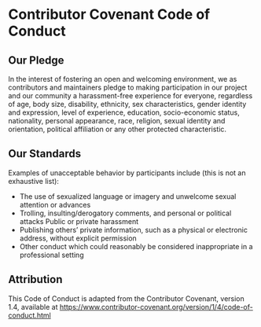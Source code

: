 Contributor Covenant Code of Conduct
====================================
Our Pledge
----------
In the interest of fostering an open and welcoming environment, we as
contributors and maintainers pledge to making participation in our project and
our community a harassment-free experience for everyone, regardless of age, body
size, disability, ethnicity, sex characteristics, gender identity and
expression, level of experience, education, socio-economic status, nationality,
personal appearance, race, religion, sexual identity and orientation, political
affiliation or any other protected characteristic.

Our Standards
-------------
Examples of unacceptable behavior by participants include (this is not an exhaustive list):

- The use of sexualized language or imagery and unwelcome sexual attention or
advances
- Trolling, insulting/derogatory comments, and personal or political attacks
Public or private harassment
- Publishing others’ private information, such as a physical or electronic
address, without explicit permission
- Other conduct which could reasonably be considered inappropriate in a
professional setting

Attribution
-----------
This Code of Conduct is adapted from the Contributor Covenant, version 1.4,
available at https://www.contributor-covenant.org/version/1/4/code-of-conduct.html